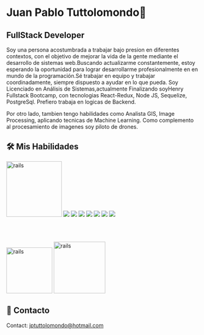 # Juan Pablo Tuttolomondo👋

## FullStack Developer


Soy una persona acostumbrada a trabajar bajo presion en diferentes contextos, con el objetivo de mejorar la vida de la gente mediante el desarrollo de sistemas web.Buscando actualizarme constantemente, estoy esperando la oportunidad para lograr desarrollarme profesionalmente en en mundo de la programación.Sé trabajar en equipo y trabajar coordinadamente, siempre dispuesto a ayudar en lo que pueda.
Soy Licenciado en Análisis de Sistemas,actualmente Finalizando soyHenry Fullstack Bootcamp, con tecnologias React-Redux, Node JS, Sequelize, PostgreSql. Prefiero trabaja en logicas de Backend.

Por otro lado, tambien tengo habilidades como Analista GIS, Image Processing, aplicando tecnicas de Machine Learning. Como complemento al procesamiento de imagenes soy piloto de drones.
<h2>
  <a name="Mis Habilidades" href="#mis habilidades">
  </a>
  🛠 Mis Habilidades
</h2>

<a href="https://developer.mozilla.org/es/docs/Web/JavaScript">
   <img src="https://user-images.githubusercontent.com/92340417/164475115-950eeba4-7c7a-4e3c-b553-35e620abdb28.png" alt="rails" width="145" heigh="145" style="max-width:100%"></a>
  
  
<a href="https://developer.mozilla.org/es/docs/Web/JavaScript">
    <img src="https://user-images.githubusercontent.com/92340417/164476809-a4d43516-018a-4aec-8d14-457423505486.png"></a>  
  
  <a href="https://developer.mozilla.org/es/docs/Web/JavaScript">
    <img src="https://user-images.githubusercontent.com/92340417/164474436-fc99ca9b-c48a-4aac-a556-126f58d4aeee.png"></a>
  
  
   <a href="https://developer.mozilla.org/es/docs/Web/JavaScript">
    <img src="https://user-images.githubusercontent.com/92340417/164474547-02d64449-66c9-4070-bf20-0c9144c3ce23.png"></a>
    
   <a href="https://developer.mozilla.org/es/docs/Web/JavaScript">
    <img src="https://user-images.githubusercontent.com/92340417/164474627-5732e05b-d62d-4759-aa6d-1723e367cfbb.png"></a>
  

  <a href="https://developer.mozilla.org/es/docs/Web/JavaScript">
    <img src="https://user-images.githubusercontent.com/92340417/164492392-cc511766-f44b-4f1f-836e-dbfc9ef037da.png"></a>


<a href="https://developer.mozilla.org/es/docs/Web/JavaScript">
    <img src="https://user-images.githubusercontent.com/92340417/164363093-c552a1eb-b2d8-4a96-934e-be736346b8bd.png"></a>


<a href="https://developer.mozilla.org/es/docs/Web/JavaScript">
    <img src="https://user-images.githubusercontent.com/92340417/164477116-ecfb86ab-7e81-4196-b1eb-16bcbfb3e61f.png"></a>
  
  
  <br></br>
  
  
  
  


<a href="https://www.linkedin.com/in/juan-pablo-tuttolomondo/" target="_blank">
<img src="https://img.shields.io/badge/LinkedIn-0077B5?style=the-badge&logo=linkedin&logoColor=white" alt="rails" width="120" heigh="120" style="max-width:100%"></a>


<a href="https://api.whatsapp.com/send?phone=543887400710&text=Hola!!Gracias por contactarme 😃" target="_blank">
 <img src="https://img.shields.io/badge/WhatsApp-25D366?style=for-the-badge&logo=whatsapp&logoColor=white" alt="rails" width="135" heigh="135" style="max-width:100%"></a>

<h2>
  <a name="Contacto" href="#contact">
  </a>
  📱 Contacto
</h2>

Contact: jptuttolomondo@hotmail.com



